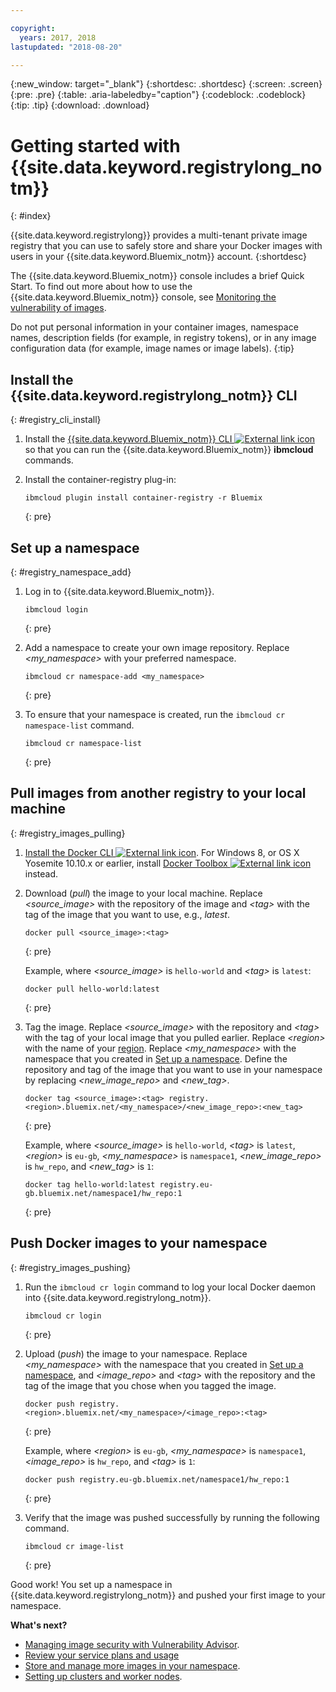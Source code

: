 ```yaml
---

copyright:
  years: 2017, 2018
lastupdated: "2018-08-20"

---
```


{:new_window: target="_blank"}
{:shortdesc: .shortdesc}
{:screen: .screen}
{:pre: .pre}
{:table: .aria-labeledby="caption"}
{:codeblock: .codeblock}
{:tip: .tip}
{:download: .download}



# Getting started with {{site.data.keyword.registrylong_notm}}
{: #index}

{{site.data.keyword.registrylong}} provides a multi-tenant private image registry that you can use to safely store and share your Docker images with users in your {{site.data.keyword.Bluemix_notm}} account.
{:shortdesc}

The {{site.data.keyword.Bluemix_notm}} console includes a brief Quick Start. To find out more about how to use the {{site.data.keyword.Bluemix_notm}} console, see [Monitoring the vulnerability of images](registry_ui.html).

Do not put personal information in your container images, namespace names, description fields (for example, in registry tokens), or in any image configuration data (for example, image names or image labels).
{:tip}



## Install the {{site.data.keyword.registrylong_notm}} CLI
{: #registry_cli_install}

1.  Install the [{{site.data.keyword.Bluemix_notm}} CLI ![External link icon](../../icons/launch-glyph.svg "External link icon")](http://clis.ng.bluemix.net/ui/home.html) so that you can run the {{site.data.keyword.Bluemix_notm}} **ibmcloud** commands.
2.  Install the container-registry plug-in:

    ```
    ibmcloud plugin install container-registry -r Bluemix
    ```
    {: pre}


## Set up a namespace
{: #registry_namespace_add}

1.  Log in to {{site.data.keyword.Bluemix_notm}}.

    ```
    ibmcloud login
    ```
    {: pre}

2.  Add a namespace to create your own image repository. Replace _&lt;my_namespace&gt;_ with your preferred namespace.

    ```
    ibmcloud cr namespace-add <my_namespace>
    ```
    {: pre}

3.  To ensure that your namespace is created, run the `ibmcloud cr namespace-list` command.

    ```
    ibmcloud cr namespace-list
    ```
    {: pre}




## Pull images from another registry to your local machine
{: #registry_images_pulling}

1.  [Install the Docker CLI ![External link icon](../../icons/launch-glyph.svg "External link icon")](https://www.docker.com/community-edition#/download). For Windows 8, or OS X Yosemite 10.10.x or earlier, install [Docker Toolbox ![External link icon](../../icons/launch-glyph.svg "External link icon")](https://docs.docker.com/toolbox/) instead.

2.  Download (_pull_) the image to your local machine. Replace _&lt;source_image&gt;_ with the repository of the image and _&lt;tag&gt;_ with the tag of the image that you want to use, e.g., _latest_.

    ```
    docker pull <source_image>:<tag>
    ```
    {: pre}

    Example, where _&lt;source_image&gt;_ is `hello-world` and _&lt;tag&gt;_ is `latest`:

    ```
    docker pull hello-world:latest
    ```
    {: pre}

3.  Tag the image. Replace _&lt;source_image&gt;_ with the repository and _&lt;tag&gt;_ with the tag of your local image that you pulled earlier. Replace _&lt;region&gt;_ with the name of your [region](registry_overview.html#registry_regions). Replace _&lt;my_namespace&gt;_ with the namespace that you created in [Set up a namespace](index.html#registry_namespace_add). Define the repository and tag of the image that you want to use in your namespace by replacing _&lt;new_image_repo&gt;_ and _&lt;new_tag&gt;_.

    ```
    docker tag <source_image>:<tag> registry.<region>.bluemix.net/<my_namespace>/<new_image_repo>:<new_tag>
    ```
    {: pre}

    Example, where _&lt;source_image&gt;_ is `hello-world`, _&lt;tag&gt;_ is `latest`, _&lt;region&gt;_ is `eu-gb`, _&lt;my_namespace&gt;_ is `namespace1`, _&lt;new_image_repo&gt;_ is `hw_repo`, and _&lt;new_tag&gt;_ is `1`:

    ```
    docker tag hello-world:latest registry.eu-gb.bluemix.net/namespace1/hw_repo:1
    ```
    {: pre}



## Push Docker images to your namespace
{: #registry_images_pushing}

1.  Run the `ibmcloud cr login` command to log your local Docker daemon into {{site.data.keyword.registrylong_notm}}.

    ```
    ibmcloud cr login
    ```
    {: pre}

2.  Upload (_push_) the image to your namespace. Replace _&lt;my_namespace&gt;_ with the namespace that you created in [Set up a namespace](index.html#registry_namespace_add), and _&lt;image_repo&gt;_ and _&lt;tag&gt;_ with the repository and the tag of the image that you chose when you tagged the image.

    ```
    docker push registry.<region>.bluemix.net/<my_namespace>/<image_repo>:<tag>
    ```
    {: pre}

    Example, where _&lt;region&gt;_ is `eu-gb`, _&lt;my_namespace&gt;_ is `namespace1`, _&lt;image_repo&gt;_ is `hw_repo`, and _&lt;tag&gt;_ is `1`:

    ```
    docker push registry.eu-gb.bluemix.net/namespace1/hw_repo:1
    ```
    {: pre}

3.  Verify that the image was pushed successfully by running the following command.

    ```
    ibmcloud cr image-list
    ```
    {: pre}


Good work! You set up a namespace in {{site.data.keyword.registrylong_notm}} and pushed your first image to your namespace.


**What's next?**

-   [Managing image security with Vulnerability Advisor](../va/va_index.html).
-   [Review your service plans and usage](registry_overview.html#registry_plans)
-   [Store and manage more images in your namespace](registry_images_.html).
-   [Setting up clusters and worker nodes](/docs/containers/cs_clusters.html#clusters).


